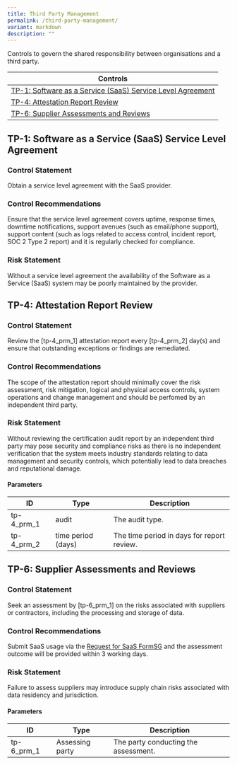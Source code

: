 ```yaml
---
title: Third Party Management
permalink: /third-party-management/
variant: markdown
description: ""
---
```

Controls to govern the shared responsibility between organisations and a third party.

| Controls |
| ---- |
| [TP-1: Software as a Service (SaaS) Service Level Agreement](#tp-1) |
| [TP-4: Attestation Report Review](#tp-4) |
| [TP-6: Supplier Assessments and Reviews](#tp-6) |


<a id="tp-1"></a>
## TP-1: Software as a Service (SaaS) Service Level Agreement

### Control Statement

Obtain a service level agreement with the SaaS provider.

### Control Recommendations

Ensure that the service level agreement covers uptime, response times, downtime notifications, support avenues (such as email/phone support), support content (such as logs related to access control, incident report, SOC 2 Type 2 report) and it is regularly checked for compliance.

### Risk Statement

Without a service level agreement the availability of the Software as a Service (SaaS) system may be poorly maintained by the provider.



<a id="tp-4"></a>
## TP-4: Attestation Report Review

### Control Statement

Review the [tp-4_prm_1] attestation report every [tp-4_prm_2] day(s) and ensure that outstanding exceptions or findings are remediated.

### Control Recommendations

The scope of the attestation report should minimally cover the risk assessment, risk mitigation, logical and physical access controls, system operations and change management and should be perfomed by an independent third party.

### Risk Statement

Without reviewing the certification audit report by an independent third party may pose security and compliance risks as there is no independent verification that the system meets industry standards relating to data management and security controls, which potentially lead to data breaches and reputational damage.



#### Parameters

| ID | Type | Description |
| -- | ---- | ----------- |
| tp-4_prm_1 | audit | The audit type. |
| tp-4_prm_2 | time period (days) | The time period in days for report review. |

<a id="tp-6"></a>
## TP-6: Supplier Assessments and Reviews

### Control Statement

Seek an assessment by [tp-6_prm_1] on the risks associated with suppliers or contractors, including the processing and storage of data.

### Control Recommendations

Submit SaaS usage via the [Request for SaaS FormSG](https://go.gov.sg/requestforsaas) and the assessment outcome will be provided within 3 working days.

### Risk Statement

Failure to assess suppliers may introduce supply chain risks associated with data residency and jurisdiction.



#### Parameters

| ID | Type | Description |
| -- | ---- | ----------- |
| tp-6_prm_1 | Assessing party | The party conducting the assessment. |


